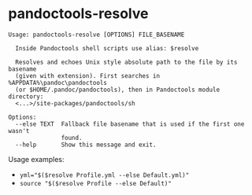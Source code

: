 # pandoctools-resolve

```
Usage: pandoctools-resolve [OPTIONS] FILE_BASENAME

  Inside Pandoctools shell scripts use alias: $resolve

  Resolves and echoes Unix style absolute path to the file by its basename
  (given with extension). First searches in %APPDATA%\pandoc\pandoctools
  (or $HOME/.pandoc/pandoctools), then in Pandoctools module directory:
  <...>/site-packages/pandoctools/sh

Options:
  --else TEXT  Fallback file basename that is used if the first one wasn't
               found.
  --help       Show this message and exit.
```

Usage examples:

* `yml="$($resolve Profile.yml --else Default.yml)"`
* `source "$($resolve Profile --else Default)"`
